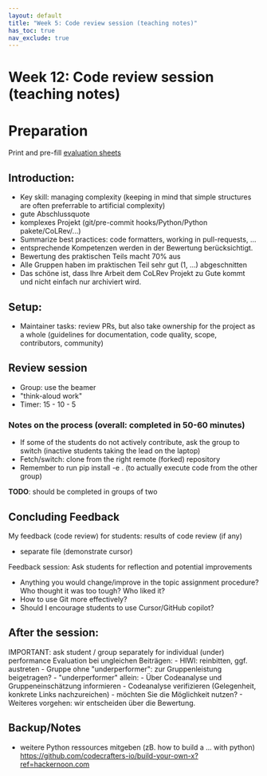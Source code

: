 ```yaml
---
layout: default
title: "Week 5: Code review session (teaching notes)"
has_toc: true
nav_exclude: true
---
```


# Week 12: Code review session (teaching notes)

# Preparation

Print and pre-fill [evaluation sheets](https://github.com/digital-work-lab/open-source-project/evaluation)

## Introduction:

- Key skill: managing complexity (keeping in mind that simple structures are often preferrable to artificial complexity)
- gute Abschlussquote
- komplexes Projekt (git/pre-commit hooks/Python/Python pakete/CoLRev/...)
- Summarize best practices: code formatters, working in pull-requests, ...
- entsprechende Kompetenzen werden in der Bewertung berücksichtigt.
- Bewertung des praktischen Teils macht 70% aus
- Alle Gruppen haben im praktischen Teil sehr gut (1, ...) abgeschnitten
- Das schöne ist, dass Ihre Arbeit dem CoLRev Projekt zu Gute kommt und nicht einfach nur archiviert wird.

## Setup:

- Maintainer tasks: review PRs, but also take ownership for the project as a whole (guidelines for documentation, code quality, scope, contributors, community)

## Review session

- Group: use the beamer
- "think-aloud work"
- Timer: 15 - 10 - 5

### Notes on the process (overall: completed in 50-60 minutes)

- If some of the students do not actively contribute, ask the group to switch (inactive students taking the lead on the laptop)
- Fetch/switch: clone from the right remote (forked) repository
- Remember to run pip install -e . (to actually execute code from the other group)

**TODO**: should be completed in groups of two

## Concluding Feedback

My feedback (code review) for students: results of code review (if any)
- separate file (demonstrate cursor)

Feedback session: Ask students for reflection and potential improvements

- Anything you would change/improve in the topic assignment procedure? Who thought it was too tough? Who liked it?
- How to use Git more effectively?
- Should I encourage students to use Cursor/GitHub copilot?



## After the session:

IMPORTANT: ask student / group separately for individual (under) performance
	Evaluation bei ungleichen Beiträgen:
	- HIWI: reinbitten, ggf. austreten
	- Gruppe ohne "underperformer": zur Gruppenleistung beigetragen?
	- "underperformer" allein:
		- Über Codeanalyse und Gruppeneinschätzung informieren
		- Codeanalyse verifizieren (Gelegenheit, konkrete Links nachzureichen) - möchten Sie die Möglichkeit nutzen?
		- Weiteres vorgehen: wir entscheiden über die Bewertung.


## Backup/Notes

- weitere Python ressources mitgeben (zB. how to build a ... with python) https://github.com/codecrafters-io/build-your-own-x?ref=hackernoon.com
